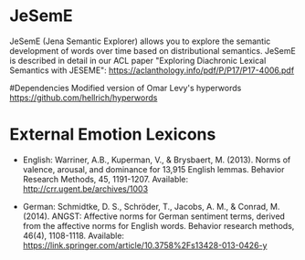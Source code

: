 # JeSemE
JeSemE (Jena Semantic Explorer) allows you to explore the semantic development of words over time based on distributional semantics. JeSemE is described in detail in our ACL paper "Exploring Diachronic Lexical Semantics with JESEME": https://aclanthology.info/pdf/P/P17/P17-4006.pdf

#Dependencies
Modified version of Omar Levy's hyperwords https://github.com/hellrich/hyperwords

# External Emotion Lexicons

* English: Warriner, A.B., Kuperman, V., & Brysbaert, M. (2013). Norms of valence, arousal, and dominance for 13,915 English lemmas. Behavior Research Methods, 45, 1191-1207. Available: http://crr.ugent.be/archives/1003

* German: Schmidtke, D. S., Schröder, T., Jacobs, A. M., & Conrad, M. (2014). ANGST: Affective norms for German sentiment terms, derived from the affective norms for English words. Behavior research methods, 46(4), 1108-1118. Available: https://link.springer.com/article/10.3758%2Fs13428-013-0426-y



